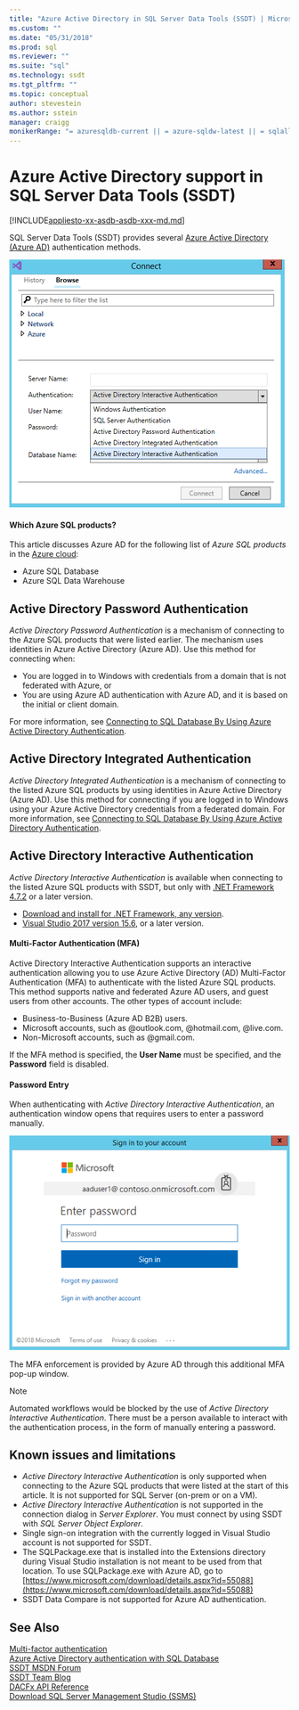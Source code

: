 ```yaml
---
title: "Azure Active Directory in SQL Server Data Tools (SSDT) | Microsoft Docs"
ms.custom: ""
ms.date: "05/31/2018"
ms.prod: sql
ms.reviewer: ""
ms.suite: "sql"
ms.technology: ssdt
ms.tgt_pltfrm: ""
ms.topic: conceptual
author: stevestein
ms.author: sstein
manager: craigg
monikerRange: "= azuresqldb-current || = azure-sqldw-latest || = sqlallproducts-allversions"
---
```

# Azure Active Directory support in SQL Server Data Tools (SSDT)

[!INCLUDE[appliesto-xx-asdb-asdb-xxx-md.md](../includes/appliesto-xx-asdb-asdw-xxx-md.md)]

SQL Server Data Tools (SSDT) provides several [Azure Active Directory (Azure AD)](https://docs.microsoft.com/azure/active-directory/active-directory-whatis) authentication methods.

![SSDT connection dialog](media/azure-active-directory/interactive.png)

#### Which Azure SQL products?

This article discusses Azure AD for the following list of *Azure SQL products* in the [Azure cloud](https://azure.microsoft.com/):

- Azure SQL Database
- Azure SQL Data Warehouse

## Active Directory Password Authentication

*Active Directory Password Authentication* is a mechanism of connecting to the Azure SQL products that were listed earlier. The mechanism uses identities in Azure Active Directory (Azure AD). Use this method for connecting when:

- You are logged in to Windows with credentials from a domain that is not federated with Azure, or
- You are using Azure AD authentication with Azure AD, and it is based on the initial or client domain.

For more information, see [Connecting to SQL Database By Using Azure Active Directory Authentication](https://docs.microsoft.com/azure/sql-database/sql-database-aad-authentication).  

## Active Directory Integrated Authentication

*Active Directory Integrated Authentication* is a mechanism of connecting to the listed Azure SQL products by using identities in Azure Active Directory (Azure AD). Use this method for connecting if you are logged in to Windows using your Azure Active Directory credentials from a federated domain. For more information, see [Connecting to SQL Database By Using Azure Active Directory Authentication](https://docs.microsoft.com/azure/sql-database/sql-database-aad-authentication).

## Active Directory Interactive Authentication

*Active Directory Interactive Authentication* is available when connecting to the listed Azure SQL products with SSDT, but only with [.NET Framework 4.7.2](https://docs.microsoft.com/dotnet/api/?view=netframework-4.7.2) or a later version.

- [Download and install for .NET Framework, any version](https://www.microsoft.com/net/download/all).
- [Visual Studio 2017 version 15.6](https://docs.microsoft.com/visualstudio/releasenotes/vs2017-relnotes), or a later version.

#### Multi-Factor Authentication (MFA)

Active Directory Interactive Authentication supports an interactive authentication allowing you to use Azure Active Directory (AD) Multi-Factor Authentication (MFA) to authenticate with the listed Azure SQL products. This method supports native and federated Azure AD users, and guest users from other accounts. The other types of account include:

- Business-to-Business (Azure AD B2B) users.
- Microsoft accounts, such as @outlook.com, @hotmail.com, @live.com.
- Non-Microsoft accounts, such as @gmail.com.

If the MFA method is specified, the **User Name** must be specified, and the **Password** field is disabled. 

#### Password Entry

When authenticating with *Active Directory Interactive Authentication*, an authentication window opens that requires users to enter a password manually.

![sign in dialog](media/azure-active-directory/sign-in.png)

The MFA enforcement is provided by Azure AD through this additional MFA pop-up window.

> [!NOTE]
> Automated workflows would be blocked by the use of *Active Directory Interactive Authentication*. There must be a person available to interact with the authentication process, in the form of manually entering a password.

## Known issues and limitations

- *Active Directory Interactive Authentication* is only supported when connecting to the Azure SQL products that were listed at the start of this article. It is not supported for SQL Server (on-prem or on a VM).
- *Active Directory Interactive Authentication* is not supported in the connection dialog in *Server Explorer*. You must connect by using SSDT with *SQL Server Object Explorer*.
- Single sign-on integration with the currently logged in Visual Studio account is not supported for SSDT.
- The SQLPackage.exe that is installed into the Extensions directory during Visual Studio installation is not meant to be used from that location. To use SQLPackage.exe with Azure AD, go to [https://www.microsoft.com/download/details.aspx?id=55088](https://www.microsoft.com/download/details.aspx?id=55088) 
- SSDT Data Compare is not supported for Azure AD authentication.  


## See Also  

[Multi-factor authentication](https://docs.microsoft.com/azure/sql-database/sql-database-ssms-mfa-authentication)  
[Azure Active Directory authentication with SQL Database](https://docs.microsoft.com/azure/sql-database/sql-database-aad-authentication-configure)  
[SSDT MSDN Forum](https://social.msdn.microsoft.com/Forums/sqlserver/home?forum=ssdt)  
[SSDT Team Blog](http://blogs.msdn.com/b/ssdt/)  
[DACFx API Reference](https://msdn.microsoft.com/library/dn645454.aspx)  
[Download SQL Server Management Studio (SSMS)](../ssms/download-sql-server-management-studio-ssms.md)  
